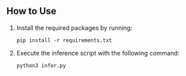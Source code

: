 ## How to Use

1. Install the required packages by running:
   ```
   pip install -r requirements.txt
   ```
2. Execute the inference script with the following command:
   ```
   python3 infer.py
   ```